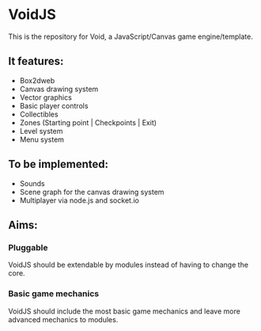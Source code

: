 VoidJS
======

This is the repository for Void, a JavaScript/Canvas game engine/template.

It features:
------------
- Box2dweb
- Canvas drawing system
- Vector graphics
- Basic player controls
- Collectibles
- Zones (Starting point | Checkpoints | Exit)
- Level system
- Menu system

To be implemented:
------------------
- Sounds
- Scene graph for the canvas drawing system
- Multiplayer via node.js and socket.io

Aims:
-----

### Pluggable
VoidJS should be extendable by modules instead of having to change the core.

### Basic game mechanics
VoidJS should include the most basic game mechanics and leave more advanced mechanics to modules.
